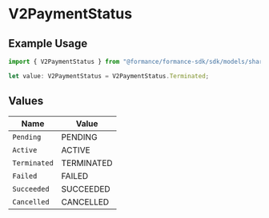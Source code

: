 # V2PaymentStatus

## Example Usage

```typescript
import { V2PaymentStatus } from "@formance/formance-sdk/sdk/models/shared";

let value: V2PaymentStatus = V2PaymentStatus.Terminated;
```

## Values

| Name         | Value        |
| ------------ | ------------ |
| `Pending`    | PENDING      |
| `Active`     | ACTIVE       |
| `Terminated` | TERMINATED   |
| `Failed`     | FAILED       |
| `Succeeded`  | SUCCEEDED    |
| `Cancelled`  | CANCELLED    |